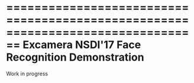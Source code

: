 ================================================================================
Excamera NSDI'17 Face Recognition Demonstration 
================================================================================

Work in progress